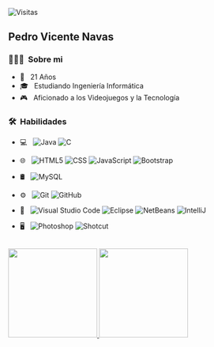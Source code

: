 
 ![Visitas](https://visitor-badge.laobi.icu/badge?page_id=PinguExtremo.visitor-badge)
 
<h2>Pedro Vicente Navas</h2>

<h3> 👨🏻‍💻 &nbsp;Sobre mi </h3>

- 🤔 &nbsp; 21 Años
- 🎓 &nbsp; Estudiando Ingeniería Informática
- 🎮 &nbsp; Aficionado a los Videojuegos y la Tecnología

<h3> 🛠 &nbsp;Habilidades</h3>

- 💻 &nbsp;
  ![Java](https://img.shields.io/badge/-Java-333333?style=flat&logo=Java&logoColor=007396)
  ![C](https://img.shields.io/badge/-C-333333?style=flat&logo=C&logoColor=1572B6)
- 🌐 &nbsp;
  ![HTML5](https://img.shields.io/badge/-HTML5-333333?style=flat&logo=HTML5)
  ![CSS](https://img.shields.io/badge/-CSS-333333?style=flat&logo=CSS3&logoColor=1572B6)
  ![JavaScript](https://img.shields.io/badge/-JavaScript-333333?style=flat&logo=javascript)
  ![Bootstrap](https://img.shields.io/badge/-Bootstrap-333333?style=flat&logo=bootstrap&logoColor=563D7C)
- 🛢 &nbsp;
  ![MySQL](https://img.shields.io/badge/-MySQL-333333?style=flat&logo=mysql)
- ⚙️ &nbsp;
  ![Git](https://img.shields.io/badge/-Git-333333?style=flat&logo=git)
  ![GitHub](https://img.shields.io/badge/-GitHub-333333?style=flat&logo=github)
- 🔧 &nbsp;
  ![Visual Studio Code](https://img.shields.io/badge/-Visual%20Studio%20Code-333333?style=flat&logo=visual-studio-code&logoColor=007ACC)
  ![Eclipse](https://img.shields.io/badge/-Eclipse-333333?style=flat&logo=eclipse-ide&logoColor=2C2255)
  ![NetBeans](https://img.shields.io/badge/-NetBeans-333333?style=flat&logo=netbeans-ide&logoColor=2C2255)
  ![IntelliJ](https://img.shields.io/badge/-IntelliJ-333333?style=flat&logo=intellij&logoColor=007ACC)
  
- 🖥 &nbsp;
  ![Photoshop](https://img.shields.io/badge/-Photoshop-333333?style=flat&logo=adobe-photoshop)
  ![Shotcut](https://img.shields.io/badge/-Shotcut-333333?style=flat&logo=adobe-shotcut)

<br/>

<a href="https://github.com/PinguExtremo">
  <img height="180em" src="https://github-readme-stats.vercel.app/api?username=PinguExtremo&theme=dark&show_icons=true" />
  <img height="180em" src="https://github-readme-stats.vercel.app/api/top-langs/?username=PinguExtremo&theme=dark&layout=compact" />
<br/>
  
  
